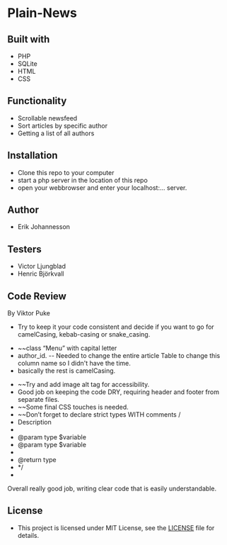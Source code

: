 # Plain-News

## Built with 
* PHP
* SQLite
* HTML
* CSS

## Functionality
* Scrollable newsfeed
* Sort articles by specific author
* Getting a list of all authors

## Installation 
* Clone this repo to your computer
* start a php server in the location of this repo
* open your webbrowser and enter your localhost:... server.

## Author
* Erik Johannesson

## Testers 
* Victor Ljungblad
* Henric Björkvall

## Code Review
By Viktor Puke
* Try to keep it your code consistent  and decide if you want to go for camelCasing, kebab-casing or snake_casing.
- ~~class “Menu” with capital letter
- author_id. -- Needed to change the  entire article Table to change this column name so I didn't have the time.
- basically the rest is camelCasing.
* ~~Try and add image alt tag for accessibility.
* Good job on keeping the code DRY, requiring header and footer from separate files.
* ~~Some final CSS touches is needed.
* ~~Don’t forget to declare strict types WITH comments
/
* Description
*
* @param type $variable
* @param type $variable
*
* @return type
* */
*
Overall really good job, writing clear code that is easily understandable.

## License
- This project is licensed under MIT License, see the [LICENSE](LICENSE) file for details.
